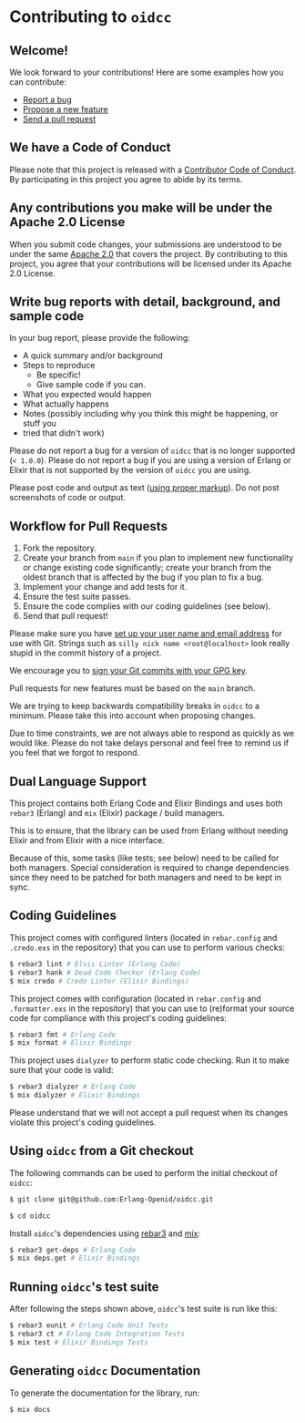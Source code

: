 # Contributing to `oidcc`

## Welcome!

We look forward to your contributions! Here are some examples how you can
contribute:

- [Report a bug](https://github.com/Erlang-Openid/oidcc/issues/new?labels=bug&template=BUG.md)
- [Propose a new feature](https://github.com/Erlang-Openid/oidcc/issues/new?labels=enhancement&template=FEATURE.md)
- [Send a pull request](https://github.com/Erlang-Openid/oidcc/pulls)

## We have a Code of Conduct

Please note that this project is released with a
[Contributor Code of Conduct](CODE_OF_CONDUCT.md). By participating in this
project you agree to abide by its terms.

## Any contributions you make will be under the Apache 2.0 License

When you submit code changes, your submissions are understood to be under the
same [Apache 2.0](https://github.com/Erlang-Openid/oidcc/blob/main/LICENSE)
that covers the project. By contributing to this project, you agree that your
contributions will be licensed under its Apache 2.0 License.

## Write bug reports with detail, background, and sample code

In your bug report, please provide the following:

- A quick summary and/or background
- Steps to reproduce
  - Be specific!
  - Give sample code if you can.
- What you expected would happen
- What actually happens
- Notes (possibly including why you think this might be happening, or stuff you
- tried that didn't work)

Please do not report a bug for a version of `oidcc` that is no longer
supported (`< 1.0.0`). Please do not report a bug if you are using a version of
Erlang or Elixir that is not supported by the version of `oidcc` you are using.

Please post code and output as text
([using proper markup](https://guides.github.com/features/mastering-markdown/)).
Do not post screenshots of code or output.

## Workflow for Pull Requests

1. Fork the repository.
2. Create your branch from `main` if you plan to implement new functionality or
   change existing code significantly; create your branch from the oldest branch
   that is affected by the bug if you plan to fix a bug.
3. Implement your change and add tests for it.
4. Ensure the test suite passes.
5. Ensure the code complies with our coding guidelines (see below).
6. Send that pull request!

Please make sure you have
[set up your user name and email address](https://git-scm.com/book/en/v2/Getting-Started-First-Time-Git-Setup)
for use with Git. Strings such as `silly nick name <root@localhost>` look really
stupid in the commit history of a project.

We encourage you to
[sign your Git commits with your GPG key](https://docs.github.com/en/github/authenticating-to-github/signing-commits).

Pull requests for new features must be based on the `main` branch.

We are trying to keep backwards compatibility breaks in `oidcc` to a
minimum. Please take this into account when proposing changes.

Due to time constraints, we are not always able to respond as quickly as we
would like. Please do not take delays personal and feel free to remind us if you
feel that we forgot to respond.

## Dual Language Support

This project contains both Erlang Code and Elixir Bindings and uses both
`rebar3` (Erlang) and `mix` (Elixir) package / build managers.

This is to ensure, that the library can be used from Erlang without needing
Elixir and from Elixir with a nice interface.

Because of this, some tasks (like tests; see below) need to be called for both
managers. Special consideration is required to change dependencies since they
need to be patched for both managers and need to be kept in sync.

## Coding Guidelines

This project comes with configured linters (located in `rebar.config` and
`.credo.exs` in the repository) that you can use to perform various checks:

```bash
$ rebar3 lint # Elvis Linter (Erlang Code)
$ rebar3 hank # Dead Code Checker (Erlang Code)
$ mix credo # Credo Linter (Elixir Bindings)
```

This project comes with configuration (located in `rebar.config` and
`.formatter.exs` in the repository) that you can use to (re)format your
source code for compliance with this project's coding guidelines:

```bash
$ rebar3 fmt # Erlang Code
$ mix format # Elixir Bindings
```

This project uses `dialyzer` to perform static code checking. Run it to make
sure that your code is valid:

```bash
$ rebar3 dialyzer # Erlang Code
$ mix dialyzer # Elixir Bindings
```

Please understand that we will not accept a pull request when its changes
violate this project's coding guidelines.

## Using `oidcc` from a Git checkout

The following commands can be used to perform the initial checkout of
`oidcc`:

```bash
$ git clone git@github.com:Erlang-Openid/oidcc.git

$ cd oidcc
```

Install `oidcc`'s dependencies using [rebar3](https://rebar3.org/) and
[mix](https://hexdocs.pm/mix/Mix.html):

```bash
$ rebar3 get-deps # Erlang Code
$ mix deps.get # Elixir Bindings
```

## Running `oidcc`'s test suite

After following the steps shown above, `oidcc`'s test suite is run like
this:

```bash
$ rebar3 eunit # Erlang Code Unit Tests
$ rebar3 ct # Erlang Code Integration Tests
$ mix test # Elixir Bindings Tests
```

## Generating `oidcc` Documentation

To generate the documentation for the library, run:

```bash
$ mix docs
```

<!-- TODO: Add when guides are added -->
<!-- The guide documentation pages can be found in the `/guides/` directory. -->
